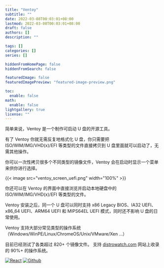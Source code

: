 ```yaml
---
title: "Ventoy"
subtitle: ""
date: 2022-03-08T00:03:01+08:00
lastmod: 2022-03-08T00:03:01+08:00
draft: false
authors: []
description: ""

tags: []
categories: []
series: []

hiddenFromHomePage: false
hiddenFromSearch: false

featuredImage: false
featuredImagePreview: "featured-image-preview.png"

toc:
  enable: false
math:
  enable: false
lightgallery: true
license: ""
---
```


简单来说，Ventoy 是一个制作可启动 U 盘的开源工具。

<!--more-->

有了 Ventoy 你就无需反复地格式化 U 盘，你只需要把 ISO/WIM/IMG/VHD(x)/EFI 等类型的文件直接拷贝到 U 盘里面就可以启动了，无需其他操作。

你可以一次性拷贝很多个不同类型的镜像文件，Ventoy 会在启动时显示一个菜单来供你进行选择。

{{< image src="ventoy_screen_uefi.png" width="100%" >}}

你还可以在 Ventoy 的界面中直接浏览并启动本地硬盘中的 ISO/WIM/IMG/VHD(x)/EFI 等类型的文件。

Ventoy 安装之后，同一个 U 盘可以同时支持 x86 Legacy BIOS、IA32 UEFI、x86_64 UEFI、ARM64 UEFI 和 MIPS64EL UEFI 模式，同时还不影响 U 盘的日常使用。

Ventoy 支持大部分常见类型的操作系统 （Windows/WinPE/Linux/ChromeOS/Unix/VMware/Xen ...）

目前已经测试了各类超过 820+ 个镜像文件。 支持 [distrowatch.com](https://distrowatch.com) 网站上收录的 90%+ 的操作系统。

<p>
  <a href="https://www.ventoy.net/cn/download.html" target="_blank"><img alt="React" src="https://img.shields.io/badge/-Download-175ddc?style=for-the-badge&logoColor=white" /></a>
  <a href="https://github.com/ventoy/Ventoy" target="_blank"><img alt="Github" src="https://img.shields.io/badge/-GitHub-12100E.svg?&style=for-the-badge&logo=Github&logoColor=white" /></a>
</p>
